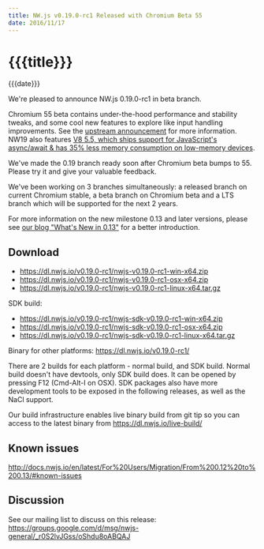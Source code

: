 ```yaml
---
title: NW.js v0.19.0-rc1 Released with Chromium Beta 55
date: 2016/11/17
---
```

# {{{title}}}
{{{date}}}

We're pleased to announce NW.js 0.19.0-rc1 in beta branch.

Chromium 55 beta contains under-the-hood performance and stability tweaks, and some cool new features to explore like input handling improvements. See the [upstream announcement](https://blog.chromium.org/2016/10/chrome-55-beta-input-handling.html) for more information. NW19 also features [V8 5.5, which ships support for JavaScript's async/await & has 35% less memory consumption on low-memory devices](http://v8project.blogspot.com/2016/10/v8-release-55.html).

We've made the 0.19 branch ready soon after Chromium beta bumps to 55. Please try it and give your valuable feedback.

We've been working on 3 branches simultaneously: a released branch on current Chromium stable, a beta branch on Chromium beta and a LTS branch which will be supported for the next 2 years.

For more information on the new milestone 0.13 and later versions, please see [our blog "What's New in 0.13"](/blog/whats-new-in-0.13) for a better introduction.

## Download 

* https://dl.nwjs.io/v0.19.0-rc1/nwjs-v0.19.0-rc1-win-x64.zip 
* https://dl.nwjs.io/v0.19.0-rc1/nwjs-v0.19.0-rc1-osx-x64.zip 
* https://dl.nwjs.io/v0.19.0-rc1/nwjs-v0.19.0-rc1-linux-x64.tar.gz 

SDK build: 
* https://dl.nwjs.io/v0.19.0-rc1/nwjs-sdk-v0.19.0-rc1-win-x64.zip 
* https://dl.nwjs.io/v0.19.0-rc1/nwjs-sdk-v0.19.0-rc1-osx-x64.zip 
* https://dl.nwjs.io/v0.19.0-rc1/nwjs-sdk-v0.19.0-rc1-linux-x64.tar.gz 

Binary for other platforms: https://dl.nwjs.io/v0.19.0-rc1/ 

There are 2 builds for each platform - normal build, and SDK build. Normal build doesn't have devtools, only SDK build does. lt can be opened by pressing F12 (Cmd-Alt-I on OSX). SDK packages also have more development tools to be exposed in the following releases, as well as the NaCl support.

Our build infrastructure enables live binary build from git tip so you can access to the latest binary from https://dl.nwjs.io/live-build/ 

## Known issues 
 
http://docs.nwjs.io/en/latest/For%20Users/Migration/From%200.12%20to%200.13/#known-issues

## Discussion

See our mailing list to discuss on this release: https://groups.google.com/d/msg/nwjs-general/_r0S2lvJGss/oShdu8oABQAJ
